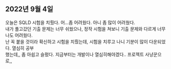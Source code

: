 ## **2022년 9월 4일**

오늘은 SQLD 시험을 치뤘다. 어...좀 어려웠다. 아니 좀 많이 어려웠다.  
내가 풀고갔던 기출 문제는 너무 쉬웠으나, 정작 시험을 쳐보니 기출 문제와 다르게 너무나도 어려웠다.  
난 꼭 붙을 것이라 확신하고 시험을 치뤘는데, 시험을 치루고 나니 기분이 많이 다운되었다. 열심히 공부  
했는데,, 좀 아쉽고 슬펐다. 지금부터는 개발이나 열심히해야겠다.. 프로젝트 사냥꾼으로,,